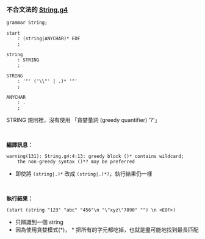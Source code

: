 
### 不合文法的 [String.g4](../example/001-String.md)

```g4
grammar String;

start
	: (string|ANYCHAR)* EOF
	;

string
	: STRING
	;

STRING
	: '"' ('\\"' | .)* '"'
	;

ANYCHAR
	: .
	;
```
STRING 規則裡，沒有使用 「貪婪量詞 (greedy quantifier) '?'」

<br>

**編譯訊息：**
```
warning(131): String.g4:4:13: greedy block ()* contains wildcard; 
    the non-greedy syntax ()*? may be preferred
```
 - 即使將 ```(string|.)*``` 改成 ```(string|.)*?```，執行結果仍一樣

<br>

**執行結果：**
```
(start (string "123" "abc" "456"\n "\"xyz\"7890" "") \n <EOF>)
```

- 只辨識到一個 string
- 因為使用貪婪模式(*)， * 把所有的字元都吃掉，也就是盡可能地找到最長匹配
